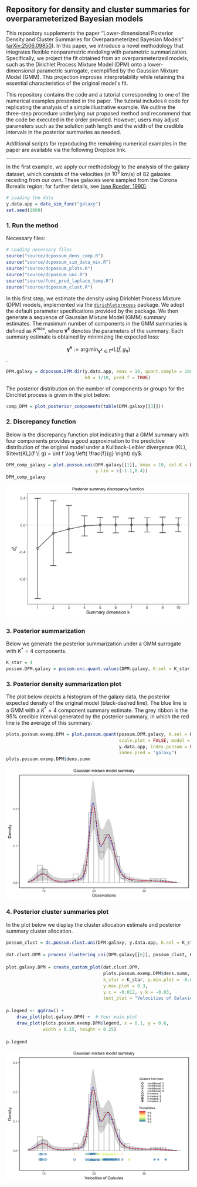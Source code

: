 ## Repository for density and cluster summaries for overparameterized Bayesian models

This repository supplements the paper “Lower-dimensional Posterior Density and Cluster Summaries for Overparameterized Bayesian Models” ([arXiv:2506.09850](https://arxiv.org/abs/2506.09850)). In this paper, we introduce a novel methodology that integrates flexible nonparametric modeling with parametric 
summarization. Specifically, we project the fit obtained from an overparameterized models, such as the Dirichlet Process Mixture Model (DPM) onto a lower-dimensional parametric surrogate, exemplified by the Gaussian Mixture Model (GMM). This projection improves interpretability while retaining the essential characteristics of the original model's fit.

This repository contains the code and a tutorial corresponding to one of the numerical examples presented in the paper.
The tutorial includes `R` code for replicating the analysis of a simple illustrative example. We outline the three-step procedure underlying our proposed method and recommend that the code be executed in the order provided. However, users may adjust parameters such as the solution path length and the width of the credible intervals in the posterior summaries as needed.

Additional scripts for reproducing the remaining numerical examples in the paper are available via the following Dropbox link.

------------------------

In the first example, we apply our methodology to the analysis of the galaxy dataset, which consists of the velocities (in $10^3$ km/s) of 82 galaxies receding from our own. These galaxies were sampled from the Corona Borealis region; for further details, see [(see Roeder, 1990)](https://www.jstor.org/stable/2289993?seq=1).

```R
# Loading the data
y.data.app = data_sim_func("galaxy")
set.seed(1800) 
```
### 1. Run the method

Necessary files:
```R
# Loading necessary files
source("source/dcpossum_dens_comp.R")
source("source/dcpossum_sim_data_mix.R")
source("source/dcpossum_plots.R")
source("source/dcpossum_unc.R")
source("source/func_pred_laplace_temp.R")
source("source/dcpossum_clust.R")
```
In this first step, we estimate the density using Dirichlet Process Mixture (DPM) models, implemented via the [`dirichletprocess`](https://cran.r-project.org/web/packages/dirichletprocess/vignettes/dirichletprocess.pdf) package. We adopt the default parameter specifications provided by the package. We then generate a sequence of Gaussian Mixture Model (GMM) summary estimates. The maximum number of components in the GMM summaries is defined as $K^{\text{max}}$, where $\boldsymbol{\hat{\gamma}}^k$ denotes the parameters of the summary. Each summary estimate is obtained by minimizing the expected loss:

$$\boldsymbol{\hat{\gamma}}^k := \arg\min_{\boldsymbol{\gamma}^k \in \boldsymbol{\Gamma}^k}L(\tilde{f}, g_{\boldsymbol{\gamma}})$$.

```R
DPM.galaxy = dcpossum.DPM.dir(y.data.app, kmax = 10, quant.sample = 1000, 
                              k0 = 1/10, pred.f = TRUE)
```
The posterior distribution on the number of components or groups for the
Dirichlet process is given in the plot below:
```R
comp_DPM = plot_posterior_components(table(DPM.galaxy[[3]]))
```
### 2. Discrepancy function

Below is the discrepancy function plot indicating that a GMM summary
with four components provides a good approximation to the predictive
distribution of the original model under a Kullback-Leibler divergence (KL), $\text{KL}(f \| g) = \int f \log \left( \frac{f}{g} \right) dy$.

```R
DPM_comp_galaxy = plot.possum.uni(DPM.galaxy[[1]], kmax = 10, sel.K = FALSE, 
                                  y.lim = c(-1.1,0.4))
DPM_comp_galaxy
```
![](figure-markdown_strict/unnamed-chunk-3-1.png)

### 3. Posterior summarization

Below we generate the posterior summarization under a GMM surrogate with
*K*<sup>\*</sup> = 4 components.

```R
K_star = 4
possum.DPM.galaxy = possum.unc.quant.values(DPM.galaxy, K.sel = K_star)
```

### 3. Posterior density summarization plot

The plot below depicts a histogram of the galaxy data, the posterior
expected density of the original model (black-dashed line). The blue
line is a GMM with a *K*<sup>\*</sup> = 4 component summary estimate.
The grey ribbon is the 95% credible interval generated by the posterior
summary, in which the red line is the average of this summary.

```R
plots.possum.exemp.DPM = plot.possum.quant(possum.DPM.galaxy, K.sel = K_star, 
                                           scale.plot = FALSE, model = "DPM",
                                           y.data.app, index.possum = FALSE, 
                                           index.pred = "galaxy")
plots.possum.exemp.DPM$dens.summ
```
<img src="figure-markdown_strict/unnamed-chunk-6-1.png" style="display: block; margin: auto;" />

### 4. Posterior cluster summaries plot

In the plot below we display the cluster allocation estimate and posterior summary cluster allocation.

```R
possum_clust = dc.possum.clust.uni(DPM.galaxy, y.data.app, K.sel = K_star, km = TRUE)

dat.clust.DPM = process_clustering_uni(DPM.galaxy[[6]], possum_clust, K_star, y.data.app)

plot.galaxy.DPM = create_custom_plot(dat.clust.DPM,
                                     plots.possum.exemp.DPM$dens.summ,
                                     k_star = K_star, y.min.plot = -0.05, 
                                     y.max.plot = 0.3, 
                                     y.c = -0.012, y.k = -0.03, 
                                     text_plot = "Velocities of Galaxies")

p.legend <- ggdraw() +
    draw_plot(plot.galaxy.DPM) +  # Your main plot
    draw_plot(plots.possum.exemp.DPM$legend, x = 0.1, y = 0.6, 
              width = 0.25, height = 0.25) 

p.legend
```
<img src="figure-markdown_strict/unnamed-chunk-8-1.png" style="display: block; margin: auto;" />
